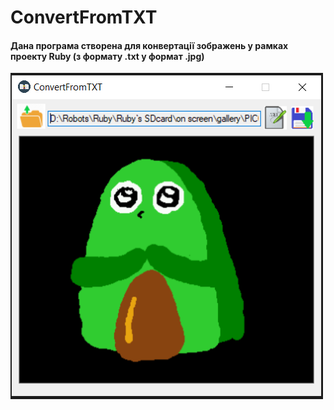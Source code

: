 # ConvertFromTXT

#### Дана програма створена для конвертації зображень у рамках проекту Ruby (з формату .txt у формат .jpg)
![Image description](https://github.com/MaksKliuba/WindowsFormApps/blob/master/ConvertFromTXT/pictureApp.PNG)